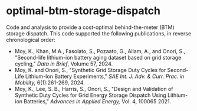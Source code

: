 # optimal-btm-storage-dispatch
Code and analysis to provide a cost-optimal behind-the-meter (BTM) storage dispatch. This code supported the following publications, in reverse chronological order:

- Moy, K., Khan, M.A., Fasolato, S., Pozaato, G., Allam, A., and Onori, S., "Second-life lithium-ion battery aging dataset based on grid storage cycling," *Data in Brief*, Volume 57, 2024.
- Moy, K. and Onori, S., "Synthetic Grid Storage Duty Cycles for Second-Life Lithium-Ion Battery Experiments," *SAE Int. J. Adv. & Curr. Prac. in Mobility,* 6(1):261-269, 2024.
- Moy, K., Lee, S. B., Harris, S., Onori, S., "Design and Validation of Synthetic Duty Cycles for Grid Energy Storage Dispatch Using Lithium-ion Batteries," *Advances in Applied Energy,* Vol. 4, 100065 2021.
